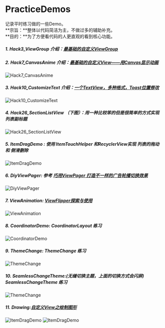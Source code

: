 # PracticeDemos
记录平时练习做的一些Demo。<br />
**宗旨：**整体以代码简洁为主，不做过多的辅助补充。<br />
**目的：**为了方便看代码的人更直观的看到核心功能。

##### 1. Hack3_ViewGroup 介绍：[最基础的自定义ViewGroup][Hack3_ViewGroup]
 
##### 2. Hack7_CanvasAnime 介绍：[最基础的自定义View——用Canvas显示动画][Hack7_CanvasAnime]

![Hack7_CanvasAnime](https://github.com/Wing-Li/PracticeDemos/blob/master/Hack7_CanvasAnime/gif/canvasanime.gif)

##### 3. Hack10_CustomizeText 介绍：[一个TextView，多种格式，Toast位置修改][Hack10_CustomizeText]

![Hack10_CustomizeText](https://github.com/Wing-Li/PracticeDemos/blob/master/Hack10_CustomizeText/art.png)

##### 4. Hack26_SectionListView （下图）：用一种比较笨的但是很简单的方式实现列表副标题

![Hack26_SectionListView](https://github.com/Wing-Li/PracticeDemos/blob/master/Hack26_SectionListView/SectionList.gif)

##### 5. ItemDragDemo : 使用 ItemTouchHelper 和RecyclerView实现 列表的拖动 和 侧滑删除

![ItemDragDemo](https://github.com/Wing-Li/PracticeDemos/blob/master/ItemDragDemo/itemdrag.gif)

##### 6. DiyViewPager: 参考 [巧用ViewPager 打造不一样的广告轮播切换效果][DiyViewPager]

![DiyViewPager](https://github.com/Wing-Li/PracticeDemos/blob/master/DiyViewPager/img/DiyViewPager.gif)

##### 7. ViewAnimation: [ViewFlipper探索与使用][ViewAnimation]

![ViewAnimation](https://github.com/Wing-Li/PracticeDemos/blob/master/ViewAnimation/img/viewanimation.gif)

##### 8. CoordinatorDemo: CoordinatorLayout 练习

![CoordinatorDemo](https://github.com/Wing-Li/PracticeDemos/blob/master/CoordinatorDemo/img/cal.gif)

##### 9. ThemeChange: ThemeChange 练习

![ThemeChange](https://github.com/Wing-Li/PracticeDemos/blob/master/ThemeChange/img/theme.gif)

##### 10. SeamlessChangeTheme:(无缝切换主题，上面的切换方式会闪屏) SeamlessChangeTheme 练习

![ThemeChange](https://github.com/Wing-Li/PracticeDemos/blob/master/SeamlessChangeTheme/img/theme.gif)

##### 11. Drawing:[自定义View之绘制图形][Drawing]

![ItemDragDemo](https://github.com/Wing-Li/PracticeDemos/blob/master/Drawing/img/learn.png)
![ItemDragDemo](https://github.com/Wing-Li/PracticeDemos/blob/master/Drawing/img/pie.png)


[Hack3_ViewGroup]:http://www.jianshu.com/p/d099d48cf843
[Hack7_CanvasAnime]:http://www.jianshu.com/p/4915e1a8734a
[Hack10_CustomizeText]:http://www.jianshu.com/p/3a6a3d2fb340
[DiyViewPager]:http://blog.csdn.net/lmj623565791/article/details/51339751
[ViewAnimation]:http://www.jianshu.com/p/df24bae5e8c3
[Drawing]:http://www.gcssloop.com/customview/Canvas_BasicGraphics
